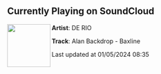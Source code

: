 ## Currently Playing on SoundCloud

[<img align="left" width="100" src="https://i1.sndcdn.com/artworks-EkuyFymFHm7mxd4A-XmJY5Q-t500x500.jpg">](https://soundcloud.com/derioflorence/alan-backdrop-baxline?in=derioflorence/sets/traiettorie-vol-3)

**Artist**: DE RIO 

**Track**: Alan Backdrop - Baxline

Last updated at 01/05/2024 08:35
